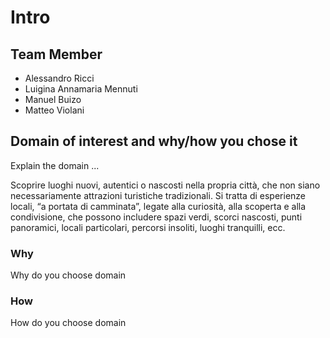 # Intro

## Team Member

- Alessandro Ricci
- Luigina Annamaria Mennuti
- Manuel Buizo
- Matteo Violani

## Domain of interest and why/how you chose it

Explain the domain ...

Scoprire luoghi nuovi, autentici o nascosti nella propria città, che non siano necessariamente
attrazioni turistiche tradizionali. Si tratta di esperienze locali, “a portata di camminata”,
legate alla curiosità, alla scoperta e alla condivisione, che possono includere spazi verdi,
scorci nascosti, punti panoramici, locali particolari, percorsi insoliti, luoghi tranquilli, ecc.

### Why

Why do you choose domain

### How

How do you choose domain
